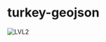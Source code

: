# turkey-geojson

![LVL2](https://embed.github.com/view/geojson/dopplerDistortion/turkey-geojson/main/lvl2.geojson)
